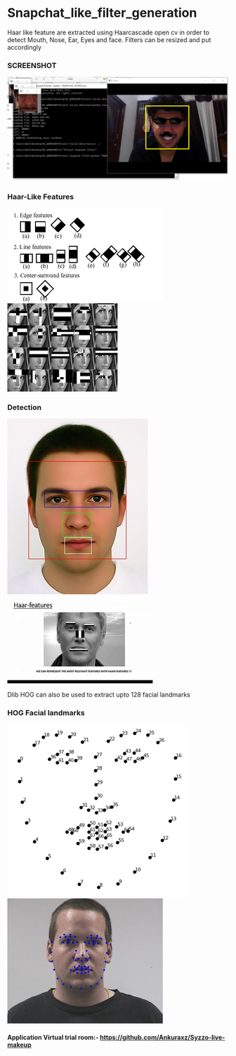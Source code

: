 # Snapchat_like_filter_generation
Haar like feature are extracted using Haarcascade open cv in order to detect Mouth, Nose, Ear, Eyes and face. Filters can be resized and put accordingly

### SCREENSHOT
![picture alt](images/img88.png "Frontal Face HaarCascade")

### Haar-Like Features
![picture alt](images/img1.png "Frontal Face HaarCascade")
![picture alt](images/img2.jpeg "Frontal Face HaarCascade")
### Detection
![picture alt](images/img3.jpg "Frontal Face HaarCascade")
![picture alt](images/img4.jpg "Frontal Face HaarCascade")

Dlib HOG can also be used to extract upto 128 facial landmarks

### HOG Facial landmarks
![picture alt](images/img5.png "Frontal Face HaarCascade")
![picture alt](images/img6.png "Frontal Face HaarCascade")

#### Application Virtual trial room:- https://github.com/Ankuraxz/Syzzo-live-makeup

